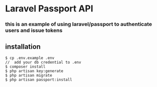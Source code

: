 # Laravel Passport API

### this is an example of using laravel/passport to authenticate users and issue tokens


## installation

```
$ cp .env.example .env
//  add your db credential to .env
$ composer install
$ php artisan key:generate
$ php artisan migrate
$ php artisan passport:install
```
